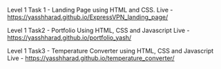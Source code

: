 Level 1 Task 1 - Landing Page using HTML and CSS.
Live - https://yasshharad.github.io/ExpressVPN_landing_page/


Level 1 Task2 - Portfolio Using HTML, CSS and Javascript
Live - https://yasshharad.github.io/portfolio_yash/

Level 1 Task3 - Temperature Converter using HTML, CSS and Javascript
Live - https://yasshharad.github.io/temperature_converter/